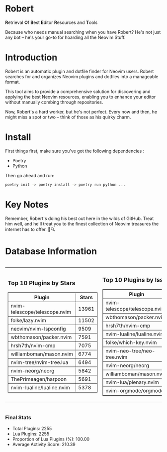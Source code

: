 # Robert

**R**etrieval
**O**f
**B**est
**E**ditor
**R**esources and
**T**ools

Because who needs manual searching when you have Robert?
He's not just any bot – he's your go-to for hoarding all the Neovim Stuff.

# Introduction
Robert is an automatic plugin and dotfile finder for Neovim users. Robert searches for and organizes Neovim plugins and dotfiles into a manageable format.

This tool aims to provide a comprehensive solution for discovering and applying the best Neovim resources, enabling you to enhance your editor without manually combing through repositories.

Now, Robert's a hard worker, but he's not perfect. Every now and then, he might miss a spot or two – think of those as his quirky charm. 

# Install
 First things first, make sure you've got the following dependencies :
  - Poetry 
  - Python 

Then go ahead and run:

```bash
poetry init -> poetry install -> poetry run python ...
```
# Key Notes

Remember, Robert's doing his best out here in the wilds of GitHub. Treat him well, and he'll treat you to the finest collection of Neovim treasures the internet has to offer. 🎩🔍


# Database Information

<div style='display:flex;flex-direction:row;justify-content:space-between;'><table><tr><td><h3>Top 10 Plugins by Stars</h3><table border="1"><tr><th>Plugin</th><th>Stars</th></tr><tr><td>nvim-telescope/telescope.nvim</td><td>13961</td></tr><tr><td>folke/lazy.nvim</td><td>11502</td></tr><tr><td>neovim/nvim-lspconfig</td><td>9509</td></tr><tr><td>wbthomason/packer.nvim</td><td>7591</td></tr><tr><td>hrsh7th/nvim-cmp</td><td>7075</td></tr><tr><td>williamboman/mason.nvim</td><td>6774</td></tr><tr><td>nvim-tree/nvim-tree.lua</td><td>6494</td></tr><tr><td>nvim-neorg/neorg</td><td>5842</td></tr><tr><td>ThePrimeagen/harpoon</td><td>5691</td></tr><tr><td>nvim-lualine/lualine.nvim</td><td>5378</td></tr></table></td><td><h3>Top 10 Plugins by Issues</h3><table border="1"><tr><th>Plugin</th><th>Issues</th></tr><tr><td>nvim-telescope/telescope.nvim</td><td>324</td></tr><tr><td>wbthomason/packer.nvim</td><td>305</td></tr><tr><td>hrsh7th/nvim-cmp</td><td>221</td></tr><tr><td>nvim-lualine/lualine.nvim</td><td>195</td></tr><tr><td>folke/which-key.nvim</td><td>189</td></tr><tr><td>nvim-neo-tree/neo-tree.nvim</td><td>173</td></tr><tr><td>nvim-neorg/neorg</td><td>158</td></tr><tr><td>williamboman/mason.nvim</td><td>154</td></tr><tr><td>nvim-lua/plenary.nvim</td><td>117</td></tr><tr><td>nvim-orgmode/orgmode</td><td>100</td></tr></table></td><td><h3>Top 10 Plugins by Forks</h3><table border="1"><tr><th>Plugin</th><th>Forks</th></tr><tr><td>neovim/nvim-lspconfig</td><td>1996</td></tr><tr><td>nvim-telescope/telescope.nvim</td><td>769</td></tr><tr><td>nvim-tree/nvim-tree.lua</td><td>596</td></tr><tr><td>nvim-lualine/lualine.nvim</td><td>444</td></tr><tr><td>hrsh7th/nvim-cmp</td><td>345</td></tr><tr><td>folke/tokyonight.nvim</td><td>340</td></tr><tr><td>ThePrimeagen/harpoon</td><td>337</td></tr><tr><td>jackMort/ChatGPT.nvim</td><td>293</td></tr><tr><td>nvimdev/lspsaga.nvim</td><td>277</td></tr><tr><td>folke/lazy.nvim</td><td>271</td></tr></table></td></tr></table></div>

### Final Stats
- Total Plugins: 2255
- Lua Plugins: 2255
- Proportion of Lua Plugins (%): 100.00
- Average Activity Score: 210.39
